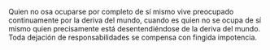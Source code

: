 Quien no osa ocuparse por completo de sí mismo vive preocupado continuamente por la deriva del mundo, cuando es quien no se ocupa de sí mismo quien precisamente está desentendiéndose de la deriva del mundo. Toda dejación de responsabilidades se compensa con fingida impotencia.